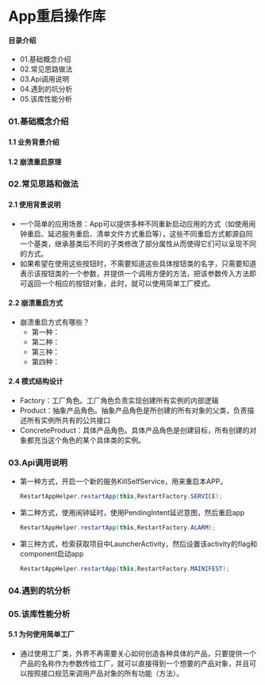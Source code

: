 # App重启操作库
#### 目录介绍
- 01.基础概念介绍
- 02.常见思路做法
- 03.Api调用说明
- 04.遇到的坑分析
- 05.该库性能分析



### 01.基础概念介绍
#### 1.1 业务背景介绍


#### 1.2 崩溃重启原理



### 02.常见思路和做法
#### 2.1 使用背景说明
- 一个简单的应用场景：App可以提供多种不同重新启动应用的方式（如使用闹钟重启、延迟服务重启、清单文件方式重启等），这些不同重启方式都源自同一个基类，继承基类后不同的子类修改了部分属性从而使得它们可以呈现不同的方式。
- 如果希望在使用这些按钮时，不需要知道这些具体按钮类的名字，只需要知道表示该按钮类的一个参数，并提供一个调用方便的方法，把该参数传入方法即可返回一个相应的按钮对象，此时，就可以使用简单工厂模式。


#### 2.2 崩溃重启方式
- 崩溃重启方式有哪些？
    - 第一种：
    - 第二种：
    - 第三种：
    - 第四种：


#### 2.4 模式结构设计
- Factory：工厂角色。工厂角色负责实现创建所有实例的内部逻辑
- Product：抽象产品角色。抽象产品角色是所创建的所有对象的父类，负责描述所有实例所共有的公共接口
- ConcreteProduct：具体产品角色。具体产品角色是创建目标，所有创建的对象都充当这个角色的某个具体类的实例。




### 03.Api调用说明
- 第一种方式，开启一个新的服务KillSelfService，用来重启本APP。
    ``` java
    RestartAppHelper.restartApp(this,RestartFactory.SERVICE);
    ```
- 第二种方式，使用闹钟延时，使用PendingIntent延迟意图，然后重启app
    ``` java
    RestartAppHelper.restartApp(this,RestartFactory.ALARM);
    ```
- 第三种方式，检索获取项目中LauncherActivity，然后设置该activity的flag和component启动app
    ``` java
    RestartAppHelper.restartApp(this,RestartFactory.MAINIFEST);
    ```



### 04.遇到的坑分析



### 05.该库性能分析
#### 5.1 为何使用简单工厂
- 通过使用工厂类，外界不再需要关心如何创造各种具体的产品，只要提供一个产品的名称作为参数传给工厂，就可以直接得到一个想要的产品对象，并且可以按照接口规范来调用产品对象的所有功能（方法）。









